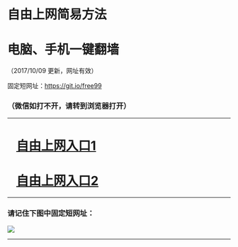 ﻿# 自由上网简易方法

# 电脑、手机一键翻墙

（2017/10/09 更新，网址有效）

固定短网址：https://git.io/free99

### （微信如打不开，请转到浏览器打开）


***





# &nbsp;&nbsp; <a href="http://ft777613252.fwq-tz-1001.info/fwqtz01.html?t=10090013034 " target="_blank">自由上网入口1</a>
# &nbsp;&nbsp; <a href="http://ft1628930926.fwq-tz-1002.info/fwqtz02.html?t=100900114789 " target="_blank">自由上网入口2</a>
***

### 请记住下图中固定短网址：

<img src="https://s3-us-west-2.amazonaws.com/fwq-1001/yjfq-20170905okok.png" /> 


***

